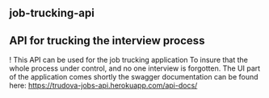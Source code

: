 ## job-trucking-api
## API for trucking the interview process 
! This API can be used for the job  trucking application 
To insure that the whole process under control, and no one interview  is forgotten.
The UI part of the application  comes shortly 
the swagger documentation  can be found  here: https://trudova-jobs-api.herokuapp.com/api-docs/ 
